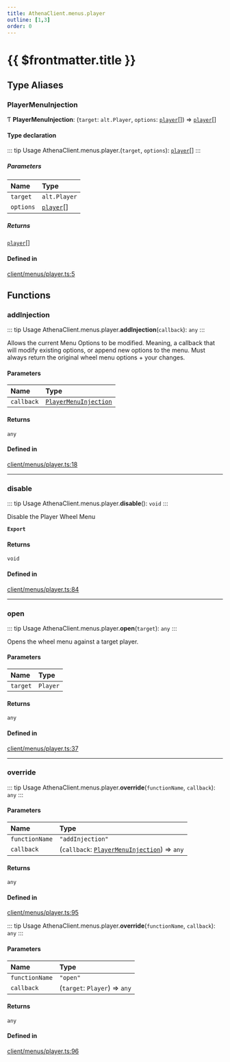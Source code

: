 ```yaml
---
title: AthenaClient.menus.player
outline: [1,3]
order: 0
---
```


# {{ $frontmatter.title }}


## Type Aliases

### PlayerMenuInjection

Ƭ **PlayerMenuInjection**: (`target`: `alt.Player`, `options`: [`player`](server_config.md#player)[]) => [`player`](server_config.md#player)[]

#### Type declaration

::: tip Usage
AthenaClient.menus.player.(`target`, `options`): [`player`](server_config.md#player)[]
:::

##### Parameters

| Name | Type |
| :------ | :------ |
| `target` | `alt.Player` |
| `options` | [`player`](server_config.md#player)[] |

##### Returns

[`player`](server_config.md#player)[]

#### Defined in

[client/menus/player.ts:5](https://github.com/Stuyk/altv-athena/blob/380b7cf/src/core/client/menus/player.ts#L5)

## Functions

### addInjection

::: tip Usage
AthenaClient.menus.player.**addInjection**(`callback`): `any`
:::

Allows the current Menu Options to be modified.
Meaning, a callback that will modify existing options, or append new options to the menu.
Must always return the original wheel menu options + your changes.

#### Parameters

| Name | Type |
| :------ | :------ |
| `callback` | [`PlayerMenuInjection`](client_menus_player.md#PlayerMenuInjection) |

#### Returns

`any`

#### Defined in

[client/menus/player.ts:18](https://github.com/Stuyk/altv-athena/blob/380b7cf/src/core/client/menus/player.ts#L18)

___

### disable

::: tip Usage
AthenaClient.menus.player.**disable**(): `void`
:::

Disable the Player Wheel Menu

**`Export`**

#### Returns

`void`

#### Defined in

[client/menus/player.ts:84](https://github.com/Stuyk/altv-athena/blob/380b7cf/src/core/client/menus/player.ts#L84)

___

### open

::: tip Usage
AthenaClient.menus.player.**open**(`target`): `any`
:::

Opens the wheel menu against a target player.

#### Parameters

| Name | Type |
| :------ | :------ |
| `target` | `Player` |

#### Returns

`any`

#### Defined in

[client/menus/player.ts:37](https://github.com/Stuyk/altv-athena/blob/380b7cf/src/core/client/menus/player.ts#L37)

___

### override

::: tip Usage
AthenaClient.menus.player.**override**(`functionName`, `callback`): `any`
:::

#### Parameters

| Name | Type |
| :------ | :------ |
| `functionName` | ``"addInjection"`` |
| `callback` | (`callback`: [`PlayerMenuInjection`](client_menus_player.md#PlayerMenuInjection)) => `any` |

#### Returns

`any`

#### Defined in

[client/menus/player.ts:95](https://github.com/Stuyk/altv-athena/blob/380b7cf/src/core/client/menus/player.ts#L95)

::: tip Usage
AthenaClient.menus.player.**override**(`functionName`, `callback`): `any`
:::

#### Parameters

| Name | Type |
| :------ | :------ |
| `functionName` | ``"open"`` |
| `callback` | (`target`: `Player`) => `any` |

#### Returns

`any`

#### Defined in

[client/menus/player.ts:96](https://github.com/Stuyk/altv-athena/blob/380b7cf/src/core/client/menus/player.ts#L96)
